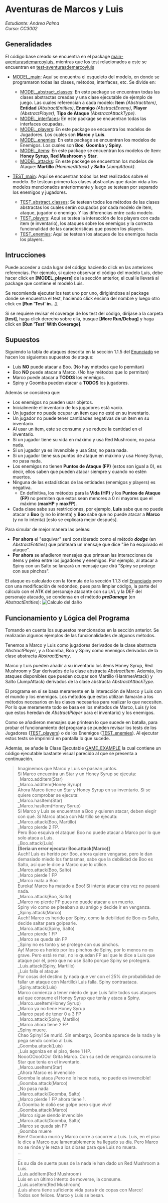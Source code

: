 # Aventuras de Marcos y Luis
_Estudiante: Andrea Palma_ <br>
_Curso: CC3002_ <br>


## Generalidades
El código base creado se encuentra en el package
[main-aventurasdemarcoyluis](src/main/java/com/aventurasdemarcoyluis),
mientras que los test relacionados a este se encuentran en 
[test-aventurasdemarcoyluis](src/test/java/com/aventurasdemarcoyluis) <br>
- [MODEL_main](src/main/java/com/aventurasdemarcoyluis): Aquí se encuentra el esqueleto del modelo,
en donde se programaron
todas las clases, métodos, interfaces, etc. Se divide en: <br>

  - [MODEL_abstract_classes](src/main/java/com/aventurasdemarcoyluis/abstract_classes):
  En este package se encuentran todas las clases abstractas creadas y una clase ejecutable de ejemplo de juego.
Las cuales referencian a cada modelo: **Item** _(AbstractItem)_, **Entidad** _(AbstractEntities)_,
  **Enemigo** _(AbstractEnemy)_, **Player** _(AbstractPlayer)_, **Tipo de Ataque** _(AbstractAttackType)_. <br>
  - [MODEL_interfaces](src/main/java/com/aventurasdemarcoyluis/interfaces):
  En este package se encuentran todas las interfaces ocupadas. <br>
  - [MODEL_players](src/main/java/com/aventurasdemarcoyluis/players):
  En este package se encuentra los modelos de Jugadores. Los cuales son **Marco** y **Luis**. <br>
  - [MODEL_enemies](src/main/java/com/aventurasdemarcoyluis/enemies):
  En este package se encuentran los modelos de Enemigos. Los cuales son **Boo**, **Goomba** y **Spiny**. <br>
  - [MODEL_items](src/main/java/com/aventurasdemarcoyluis/items):
  En este package se encuentran los modelos de Item: **Honey Syrup**, **Red Mushroom** y **Star**. <br>
  - [MODEL_attacks](src/main/java/com/aventurasdemarcoyluis/items):
  En este packege se encuentran los modelos de Ataque: **Martillo** _(HammerAttack)_ y **Salto** _(JumpAttack)_.<br>

- [TEST_main](src/test/java/com/aventurasdemarcoyluis): Aquí se encuentran todos los test realizados
sobre el modelo. Se testean primero las clases abstractas que darán vida a los modelos mencionados anteriormente
y luego se testean por separado los enemigos y jugadores. <br>
  - [TEST_abstract_classes](src/test/java/com/aventurasdemarcoyluis/abstract_classes):
Se testean todos los métodos de las clases abstractas los cuales serán ocupados por cada modelo de item,
ataque, jugador o enemigo. Y las diferencias entre cada modelo. <br>
  - [TEST_players](src/test/java/com/aventurasdemarcoyluis/players):
Aquí se testea la interacción de los players con cada item (e inventario), los ataques sobre los enemigos y la correcta
funcionalidad de las características que poseen los players.  <br>
  - [TEST_enemies](src/test/java/com/aventurasdemarcoyluis/enemies):
Aquí se testean los ataques de los enemigos hacia los players. <br>

## Intrucciones
Puede acceder a cada lugar del código haciendo click en las anteriores referencias. Por ejemplo,
si quiere observar el código del modelo Luis, debe hacer click en **[MODEL_players]** de la sección anterior,
el cual le llevará al package que contiene el modelo Luis. <br>

Se recomienda ejecutar los test uno por uno, dirigiéndose al package donde
se encuentra el test, haciendo click encima del nombre y luego otro click en **[Run 'Test' in...]**.<br>

Si se requiere revisar el coverage de los test del código, diríjase a la carpeta **[test]**, haga click derecho sobre ella,
busque **[More Run/Debug]** y haga click en **[Run 'Test' With Coverage]**.

## Supuestos
Siguiendo la tabla de ataques descrita en la sección 1.1.5 del
[Enunciado](https://www.u-cursos.cl/ingenieria/2021/2/CC3002/1/tareas/r/2021091617049EBCB4003D150FF0__Enunciado_Tarea_01.pdf)
se hacen los siguientes supuestos de ataque:
- Luis **NO** puede atacar a Boo. (No hay métodos que lo permitan)
- Boo **NO** puede atacar a Marco. (No hay métodos que lo permitan)
- Marco puede atacar a **TODOS** los enemigos.
- Spiny y Goomba pueden atacar a **TODOS** los jugadores.

Además se considera que:

- Los enemigos no pueden usar objetos.
- Inicialmente el inventario de los jugadores está vacío.
- Un jugador no puede ocupar un item que no esté en su inventario.
- Un jugador no puede tener cantidades negativas de un item en su inventario.
- Al usar un item, este se consume y se reduce la cantidad en el inventario.
- Si un jugador tiene su vida en máximo y usa Red Mushroom, no pasa nada.
- Si un jugador ya es invencible y usa Star, no pasa nada.
- Si un jugador tiene sus puntos de ataque en máximo y usa Honey Syrup, no pasa nada.
- Los enemigos no tienen **Puntos de Ataque (FP)** (estos son igual a 0), es decir,
ellos saben que pueden atacar siempre y cuando no estén muertos.
- Ninguna de las estadísticas de las entidades (enemigos y players) es negativa.
    - En definitiva, los métodos para la **Vida (HP)** y los **Puntos de Ataque (FP)**
  no permiten que estos sean menores a 0 ni mayores que el máximo (**maxHP** y **maxFP**).
- Cada clase sabe sus restricciones, por ejemplo, **Luis** sabe que no puede atacar a **Boo**
  (y no lo intenta) y **Boo** sabe que no puede atacar a **Marco** (y no lo intenta) 
[esto se explicará mejor después].

Para simular de mejor manera las peleas:

- **Por ahora** el "esquivar" será considerado como el método ***dodge*** (en _AbstractEntities_)
que printeará un mensaje que dice "Se ha esquivado el ataque".
- **Por ahora** se añadieron mensajes que printean las interacciones de items y pelea 
entre los jugadores y enemigos. Por ejemplo, al atacar a Spiny con un Salto se lanzará un mensaje que dirá "Spiny se 
protege con sus pinchos".

El ataque es calculado con la fórmula de la sección 1.1.3 del
[Enunciado](https://www.u-cursos.cl/ingenieria/2021/2/CC3002/1/tareas/r/2021091617049EBCB4003D150FF0__Enunciado_Tarea_01.pdf)
pero con una modificación de redondeo, pues para limpiar código, la parte del
cálculo con el ATK del personaje atacante con su LVL y la DEF del personaje atacado, 
se condensa en el método ***preDamage*** (en _AbstractEntities_):
![Calculo del daño](assets/Dano.png)

## Funcionamiento y Lógica del Programa

Tomando en cuenta los supuestos mencionados en la sección anterior. Se realizarán
algunos ejemplos de las funcionalidades de algunos métodos.

Tenemos a Marco y Luis como jugadores derivados de la clase abstracta _AbstractPlayer_,
y a Goomba, Boo y Spiny como enemigos derivados de la clase abstracta _AbstractEnemy_.

Marco y Luis pueden añadir a su inventario los items Honey Syrup, Red Mushroom y Star
derivados de la clase abstracta _AbstractItem_. Además, los ataques disponibles que pueden
ocupar son Martillo (HammerAttack) y Salto (JumpAttack) derivados de la clase abstracta
_AbstractAttackType_.

El programa en sí se basa meramente en la interacción de Marco y Luis con el mundo y los
enemigos. Los métodos que estos utilizan llamarán a los métodos necesarios en las clases necesarias
para realizar lo que necesiten. Por lo que meramente todo se basa en los métodos de Marco, Luis (y los
que estos heredan de _AbstractPlayer_ para el inventario) y los enemigos.

Como se añadieron mensajes que printean lo que sucede en batalla, para probar el funcionamiento
del programa se pueden revisar los tests de los Jugadores
([TEST_players](src/test/java/com/aventurasdemarcoyluis/players)) o de los Enemigos
([TEST_enemies](src/test/java/com/aventurasdemarcoyluis/enemies)). Al ejecutar estos tests
se imprimirá en pantalla lo que sucede.

Además, se añade la Clase Ejecutable 
[GAME_EXAMPLE](src/main/java/com/aventurasdemarcoyluis/abstract_classes/GameExample.java)
la cual contiene un código  ejecutable bastante visual parecido al que se presenta a continuación.

> Imaginemos que Marco y Luis se pasean juntos. <br>
> Si Marco encuentra un Star y un Honey Syrup se ejecuta: <br>
> _Marco.addItem(Star) <br>
> _Marco.addItem(Honey Syrup) <br>
> Ahora Marco tiene un Star y Honey Syrup en su inventario. Si se quiere comprobar se ejecuta: <br>
> _Marco.hasItem(Star) <br>
> _Marco.hasItem(Honey Syrup) <br>
> Si Marco y Luis se encuentran a Boo y quieren atacar, deben elegir con qué.
> Si Marco ataca con Martillo se ejecuta: <br>
> _Marco.attack(Boo, Martillo) <br>
> _Marco pierde 2 FP. <br>
> Pero Boo esquiva el ataque! Boo no puede atacar a Marco 
> por lo que solo ataca a Luis. <br>
> _Boo.attack(Luis) <br>
> **[Sería un error ejecutar Boo.attack(Marco)]** <br>
> Auch! Luis es herido por Boo, ahora quiere vengarse, pero
> le dan demasiado miedo los fantasmas, sabe que la debilidad de Boo es Salto, así
> que le dice a Marco que lo utilice.<br>
> _Marco.attack(Boo, Salto) <br>
> _Marco pierde 1 FP <br>
> _Marco mata a Boo <br>
> Eureka! Marco ha matado a Boo! Si intenta atacar otra vez no pasará nada. <br>
> _Marco.attack(Boo, Salto) <br>
> _Marco no pierde FP pues no puede atacar a un muerto. <br>
> Spiny vio como se piteaban a su amigo y decide ir en venganza. <br>
> _Spiny.attack(Marco) <br>
> Auch! Marco es herido por Spiny, como la debilidad de Boo es Salto, decide
> saltar para golpearle. <br>
> _Marco.attack(Spiny, Salto) <br>
> _Marco pierde 1 FP <br>
> _Marco se queda sin FP <br>
> _Spiny no es tonto y se protege con sus pinchos. <br>
> Ay! Marco es herido por los pinchos de Spiny, por lo menos no es grave. 
> Pero está re mal, no le quedan FP así que le dice a Luis que ataque por él, pero que 
> no use Salto porque Spiny se protegerá. <br>
> _Luis.attack(Spiny, Martillo) <br>
> _Luis falla el ataque <br>
> Por cosas del destino (y nada que ver con el 25% de probabilidad de fallar
> un ataque con Martillo) Luis falla. Spiny contraataca. <br>
> _Spiny.attack(Luis) <br>
> Marco comienza a tener miedo de que Luis falle todos sus ataques así que
> consume el Honey Syrup que tenía y ataca a Spiny. <br>
> _Marco.useItem(Honey Syrup) <br>
> _Marco ya no tiene Honey Syrup <br>
> _Marco pasó de tener 0 a 3 FP <br>
> _Marco.attack(Spiny, Martillo) <br>
> _Marco ahora tiene 2 FP <br>
> _Spiny muere. <br>
> Chao Spiny! Se murió. Sin embargo, Goomba aparece de la nada y le pega
> sendo combo al Luis.  <br>
> _Goomba.attack(Luis) <br>
> _Luis agoniza en el piso, tiene 1 HP. <br>
> NoooOOooOOo! Grita Marco. Con su sed de venganza consume la Star que
> tenía en el inventario. <br>
> _Marco.useItem(Star) <br>
> _Ahora Marco es invencible <br>
> Goomba le ataca ¡Pero no le hace nada, no puede es invencible! <br>
> _Goomba.attack(Marco) <br>
> _No pasa nada <br>
> _Marco.attack(Goomba, Salto) <br>
> _Marco pierde 1 FP ahora tiene 1. <br>
> A Goomba le dolió ese golpe pero sigue vivo! <br>
> _Goomba.attack(Marco) <br>
> _Marco sigue siendo invencible <br>
> _Marco.attack(Goomba, Salto) <br>
> _Marco se queda sin FP <br>
> _Goomba muere <br>
> Bien! Goomba murió y Marco corre a socorrer a Luis. Luis, en el piso
> le dice a Marco que lamentablemente ha llegado su día. Pero Marco no se
> rinde y le reza a los dioses para que Luis no muera. <br>
> ... <br>
> ... <br>
> Es su día de suerte pues de la nada le han dado un Red Mushroom a Luis. <br>
> _Luis.addItem(Red Mushroom) <br>
> Luis en un último intento de moverse, la consume. <br>
> _Luis.useItem(Red Mushroom) <br>
> ¡Luis ahora tiene suficiente vida para ir de copas con Marco! <br>
> Todos son felices. Marco y Luis se besan. <br>






